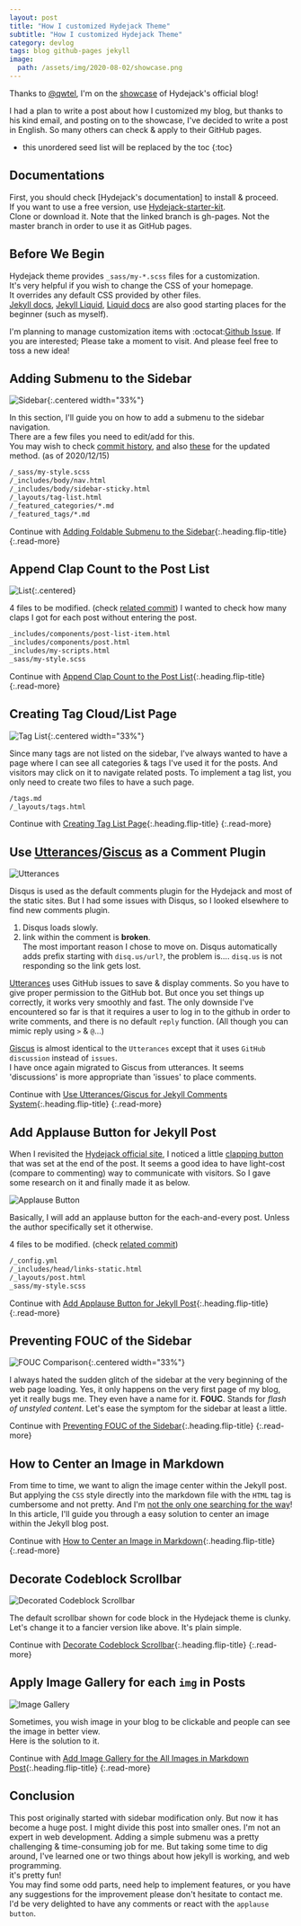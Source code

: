 ```yaml
---
layout: post
title: "How I customized Hydejack Theme"
subtitle: "How I customized Hydejack Theme"
category: devlog
tags: blog github-pages jekyll
image:
  path: /assets/img/2020-08-02/showcase.png
---
```


Thanks to [@qwtel], I'm on the [showcase] of Hydejack's official blog!

I had a plan to write a post about how I customized my blog, but thanks to his kind email, and posting on to the
showcase, I've decided to write a post in English. So many others can check & apply to their GitHub pages.

[@qwtel]: https://qwtel.com/
[showcase]: https://hydejack.com/showcase/

<!--more-->

* this unordered seed list will be replaced by the toc
{:toc}

## Documentations

First, you should check [Hydejack's documentation] to install & proceed.<br>
If you want to use a free version, use [Hydejack-starter-kit].<br>
Clone or download it. Note that the linked branch is gh-pages. Not the master branch in order to use it as GitHub pages.

[Hydejack's documentations]: https://hydejack.com/docs/
[Hydejack-starter-kit]: https://github.com/hydecorp/hydejack-starter-kit/tree/gh-pages

## Before We Begin

Hydejack theme provides `_sass/my-*.scss` files for a customization.<br>
It's very helpful if you wish to change the CSS of your homepage.<br>
It overrides any default CSS provided by other files.<br>
[Jekyll docs], [Jekyll Liquid], [Liquid docs] are also good starting places for the beginner (such as myself).

I'm planning to manage customization items with :octocat:[Github Issue]. If you are interested; Please take a moment to
visit. And please feel free to toss a new idea!

[Jekyll docs]: https://jekyllrb.com/docs/
[Jekyll Liquid]: https://jekyllrb.com/docs/liquid/
[Liquid docs]: https://shopify.github.io/liquid/
[Github Issue]: https://github.com/LazyRen/LazyRen.github.io/issues/34

## Adding Submenu to the Sidebar

![Sidebar](/assets/img/2020-08-02/sidebar.png){:.centered width="33%"}

In this section, I'll guide you on how to add a submenu to the sidebar navigation.<br>
There are a few files you need to edit/add for this.<br>
You may wish to check [commit history], [and] also [these] for the updated method. (as of 2020/12/15)

[commit history]: https://github.com/LazyRen/LazyRen.github.io/commit/89aa07da3b9e9081b933f61c24a42b765b6d30cd
[and]: https://github.com/LazyRen/LazyRen.github.io/commit/6d54aa8507b7595169214d61639ccb2fb5c2a4f6
[these]: https://github.com/LazyRen/LazyRen.github.io/commit/69871512f1407d1b2892f621b69059b3b4c2bab2

```default
/_sass/my-style.scss
/_includes/body/nav.html
/_includes/body/sidebar-sticky.html
/_layouts/tag-list.html
/_featured_categories/*.md
/_featured_tags/*.md
```

Continue with [Adding Foldable Submenu to the Sidebar](adding-foldable-submenu-to-the-sidebar){:.heading.flip-title}
{:.read-more}

## Append Clap Count to the Post List

![List](/assets/img/2022-02-06/list.png){:.centered}

4 files to be modified. (check [related commit](https://github.com/LazyRen/LazyRen.github.io/commit/4a45a5d0555e475dc1a10db919472442782d7d33))
I wanted to check how many claps I got for each post without entering the post.

```default
_includes/components/post-list-item.html
_includes/components/post.html
_includes/my-scripts.html
_sass/my-style.scss
```

Continue with [Append Clap Count to the Post List](append-clap-count-to-the-post-list){:.heading.flip-title}
{:.read-more}

## Creating Tag Cloud/List Page

![Tag List](/assets/img/2020-12-21/tag_list.png){:.centered width="33%"}

Since many tags are not listed on the sidebar, I've always wanted to have a page where I can see all categories & tags
I've used it for the posts. And visitors may click on it to navigate related posts. To implement a tag list, you only
need to create two files to have a such page.

```default
/tags.md
/_layouts/tags.html
```

Continue with [Creating Tag List Page](creating-tag-list-page){:.heading.flip-title}
{:.read-more}

## Use [Utterances]/[Giscus] as a Comment Plugin

![Utterances](/assets/img/2020-12-21/utterances.png)

Disqus is used as the default comments plugin for the Hydejack and most of the static sites.
But I had some issues with Disqus, so I looked elsewhere to find new comments plugin.

1. Disqus loads slowly.<br>
2. link within the comment is **broken**.<br>
   The most important reason I chose to move on. Disqus automatically adds prefix starting with `disq.us/url?`,
   the problem is.... `disq.us` is not responding so the link gets lost.

[Utterances] uses GitHub issues to save & display comments. So you have to give proper permission to the GitHub bot.
But once you set things up correctly, it works very smoothly and fast. The only downside I've encountered so far is that
it requires a user to log in to the github in order to write comments, and there is no default `reply` function.
(All though you can mimic reply using `>` & `@`...)

[Giscus] is almost identical to the `Utterances` except that it uses `GitHub discussion` instead of `issues`.<br>
I have once again migrated to Giscus from utterances. It seems 'discussions' is more appropriate than 'issues' to place
comments.

[Utterances]: https://utteranc.es/
[Giscus]: https://giscus.vercel.app/

Continue with [Use Utterances/Giscus for Jekyll Comments System](use-utterances-for-jekyll-comments){:.heading.flip-title}
{:.read-more}

## Add Applause Button for Jekyll Post

When I revisited the [Hydejack official site], I noticed a little [clapping button] that was set at the end of the post.
It seems a good idea to have light-cost (compare to commenting) way to communicate with visitors. So I gave some
research on it and finally made it as below.

[Hydejack official site]: https://hydejack.com/showcase/lazyren/
[clapping button]: https://help.medium.com/hc/en-us/articles/115011350967-Claps

![Applause Button](/assets/img/2020-12-21/post_end.png)

Basically, I will add an applause button for the each-and-every post. Unless the author specifically set it otherwise.

4 files to be modified. (check [related commit](https://github.com/LazyRen/LazyRen.github.io/commit/346f496d80243fcfbd0f24b47daa10078efe954f))

```default
/_config.yml
/_includes/head/links-static.html
/_layouts/post.html
_sass/my-style.scss
```

Continue with [Add Applause Button for Jekyll Post](add-applause-button-for-jekyll-post){:.heading.flip-title}
{:.read-more}

## Preventing FOUC of the Sidebar

![FOUC Comparison](/assets/img/2022-01-07/comparison.gif){:.centered width="33%"}

I always hated the sudden glitch of the sidebar at the very beginning of the web page loading.
Yes, it only happens on the very first page of my blog, yet it really bugs me. They even have a name for it. **FOUC**.
Stands for *flash of unstyled content*. Let's ease the symptom for the sidebar at least a little.

Continue with [Preventing FOUC of the Sidebar](preventing-fouc-of-the-sidebar){:.heading.flip-title}
{:.read-more}

## How to Center an Image in Markdown

From time to time, we want to align the image center within the Jekyll post. But applying the `CSS` style directly into
the markdown file with the `HTML` tag is cumbersome and not pretty. And I'm [not the only one searching for the way]!
In this article, I'll guide you through a easy solution to center an image within the Jekyll blog post.

[not the only one searching for the way]: https://stackoverflow.com/questions/23819197/jekyll-blog-post-centering-images

Continue with [How to Center an Image in Markdown](how-to-center-an-image-in-markdown){:.heading.flip-title}
{:.read-more}

## Decorate Codeblock Scrollbar

![Decorated Codeblock Scrollbar](/assets/img/2022-01-09/scrollbar.gif)

The default scrollbar shown for code block in the Hydejack theme is clunky.<br>
Let's change it to a fancier version like above. It's plain simple.

Continue with [Decorate Codeblock Scrollbar](decorate-codeblock-scrollbar){:.heading.flip-title}
{:.read-more}

## Apply Image Gallery for each `img` in Posts

![Image Gallery](/assets/img/2022-08-28/gify_neo.gif)

Sometimes, you wish image in your blog to be clickable and people can see the image in better view.<br>
Here is the solution to it.

Continue with [Add Image Gallery for the All Images in Markdown Post](add-image-gallery){:.heading.flip-title}
{:.read-more}

## Conclusion

This post originally started with sidebar modification only. But now it has become a huge post. I might divide this post
into smaller ones. I'm not an expert in web development. Adding a simple submenu was a pretty challenging &
time-consuming job for me. But taking some time to dig around, I've learned one or two things about how jekyll is
working, and web programming.<br>
it's pretty fun!<br>
You may find some odd parts, need help to implement features, or you have any suggestions for the improvement please
don't hesitate to contact me.<br>
I'd be very delighted to have any comments or react with the `applause button`.<br>
